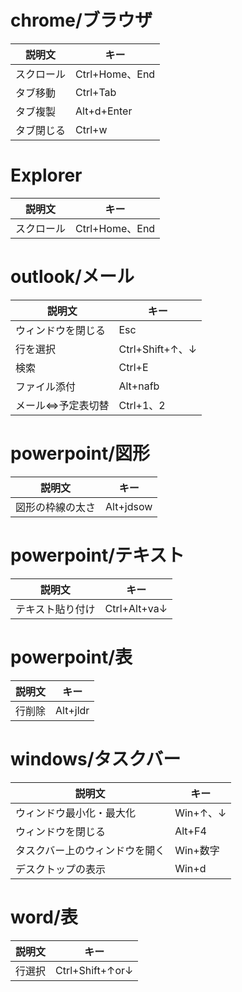 # chrome/ブラウザ
| 説明文 | キー |
| ---- | ---- |
| スクロール | Ctrl+Home、End |
| タブ移動 | Ctrl+Tab |
| タブ複製 | Alt+d+Enter |
| タブ閉じる | Ctrl+w |

# Explorer
| 説明文 | キー |
| ---- | ---- |
| スクロール | Ctrl+Home、End |

# outlook/メール
| 説明文 | キー |
| ---- | ---- |
| ウィンドウを閉じる | Esc |
| 行を選択 | Ctrl+Shift+↑、↓ |
| 検索 | Ctrl+E |
| ファイル添付 | Alt+nafb |
| メール⇔予定表切替 | Ctrl+1、2 |

# powerpoint/図形
| 説明文 | キー |
| ---- | ---- |
| 図形の枠線の太さ | Alt+jdsow |

# powerpoint/テキスト
| 説明文 | キー |
| ---- | ---- |
| テキスト貼り付け | Ctrl+Alt+va↓ |

# powerpoint/表
| 説明文 | キー |
| ---- | ---- |
| 行削除 | Alt+jldr |

# windows/タスクバー
| 説明文 | キー |
| ---- | ---- |
| ウィンドウ最小化・最大化 | Win+↑、↓ |
| ウィンドウを閉じる | Alt+F4 |
| タスクバー上のウィンドウを開く | Win+数字 |
| デスクトップの表示 | Win+d |

# word/表
| 説明文 | キー |
| ---- | ---- |
| 行選択 | Ctrl+Shift+↑or↓ |
